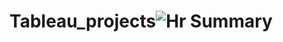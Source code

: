 # Tableau_projects![Hr Summary](https://github.com/vishnusai-bhadramraju/Tableau_projects/assets/120679419/8343a7cd-4f78-49fd-beda-dd66cf9872cd)

